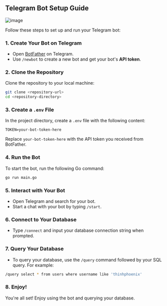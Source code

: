 ## Telegram Bot Setup Guide
![image](https://github.com/user-attachments/assets/0d668d06-72a0-4e04-b0f8-d95172c56670)

Follow these steps to set up and run your Telegram bot:

### 1. Create Your Bot on Telegram
- Open [BotFather](https://telegram.me/BotFather) on Telegram.
- Use `/newbot` to create a new bot and get your bot's **API token**.

### 2. Clone the Repository
Clone the repository to your local machine:

```bash
git clone <repository-url>
cd <repository-directory>
```

### 3. Create a `.env` File
In the project directory, create a `.env` file with the following content:

```env
TOKEN=your-bot-token-here
```

Replace `your-bot-token-here` with the API token you received from BotFather.

### 4. Run the Bot
To start the bot, run the following Go command:

```bash
go run main.go
```

### 5. Interact with Your Bot
- Open Telegram and search for your bot.
- Start a chat with your bot by typing `/start`.

### 6. Connect to Your Database
- Type `/connect` and input your database connection string when prompted.

### 7. Query Your Database
- To query your database, use the `/query` command followed by your SQL query. For example:

```bash
/query select * from users where username like 'thinhphoenix'
```

### 8. Enjoy!
You're all set! Enjoy using the bot and querying your database.
